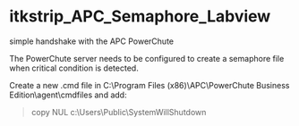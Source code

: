 # itkstrip_APC_Semaphore_Labview
simple handshake with the APC PowerChute 

The PowerChute server needs to be configured to create a semaphore file when critical condition is detected. 

Create a new .cmd file in C:\Program Files (x86)\APC\PowerChute Business Edition\agent\cmdfiles
and add:

> copy NUL c:\Users\Public\SystemWillShutdown
